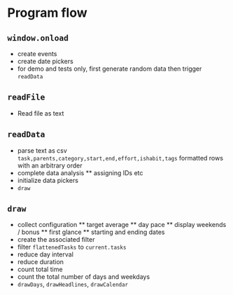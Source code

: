 # Program flow

## `window.onload`

* create events
* create date pickers
* for demo and tests only, first generate random data then trigger `readData`

## `readFile`

* Read file as text

## `readData`

* parse text as csv `task,parents,category,start,end,effort,ishabit,tags` formatted rows with an arbitrary order
* complete data analysis
**  assigning IDs etc
* initialize data pickers
* `draw`

## `draw`

* collect configuration
** target average
** day pace
** display weekends / bonus
** first glance
** starting and ending dates
* create the associated filter
* filter `flattenedTasks` to `current.tasks`
* reduce day interval
* reduce duration
* count total time
* count the total number of days and weekdays
* `drawDays`, `drawHeadlines`, `drawCalendar`